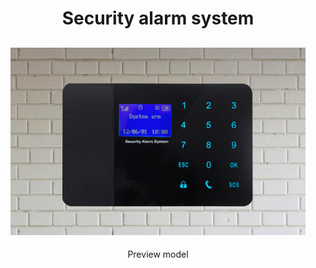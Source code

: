 <h1 align="center">Security alarm system </a> 
<h2 align="center"><img src="2.png" height="300"/></h2>
<p align="center">Preview model</p>
